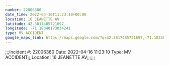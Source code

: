 ```yaml
---
number: 22006380
date_time: 2022-04-16T11:23:10+00:00
location: 16 JEANETTE AV
latitude: 42.3817485721697
longitude: -71.18340123034241
type: MV ACCIDENT
google_maps_link: https://maps.google.com/?q=42.3817485721697,-71.18340123034241
---
```


;;;Incident #: 22006380  Date: 2022-04-16 11:23:10   Type: MV ACCIDENT;;;Location: 16 JEANETTE AV;;;;;;
